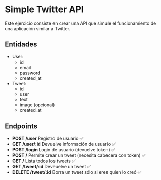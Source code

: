 # Simple Twitter API

Este ejercicio consiste en crear una API que simule el funcionamiento de una aplicación similar a Twitter.

## Entidades

- User:
  - id
  - email
  - password
  - created_at
- Tweet:
  - id
  - user
  - text
  - image (opcional)
  - created_at
  
## Endpoints

- **POST /user**  Registro de usuario ✅
- **GET /user/:id** Devuelve información de usuario ✅
- **POST /login**  Login de usuario (devuelve token) ✅
- **POST /**  Permite crear un tweet (necesita cabecera con token) ✅
- **GET /**  Lista todos los tweets ✅
- **GET /tweet/:id**  Deveuelve un tweet ✅
- **DELETE /tweet/:id**  Borra un tweet sólo si eres quien lo creó ✅
